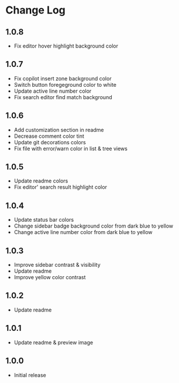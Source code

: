 # Change Log

## 1.0.8

- Fix editor hover highlight background color

## 1.0.7

- Fix copilot insert zone background color
- Switch button foregeground color to white
- Update active line number color
- Fix search editor find match background

## 1.0.6

- Add customization section in readme
- Decrease comment color tint
- Update git decorations colors
- Fix file with error/warn color in list & tree views

## 1.0.5

- Update readme colors
- Fix editor' search result highlight color

## 1.0.4

- Update status bar colors
- Change sidebar badge background color from dark blue to yellow
- Change active line number color from dark blue to yellow

## 1.0.3

- Improve sidebar contrast & visibility
- Update readme
- Improve yellow color contrast

## 1.0.2

- Update readme

## 1.0.1

- Update readme & preview image

## 1.0.0

- Initial release
